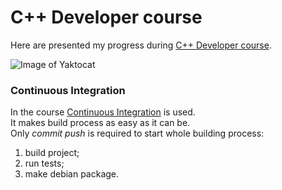# C++ Developer course
Here are presented my progress during [C++ Developer course](https://otus.ru/lessons/razrabotchik-c++/).

![Image of Yaktocat](https://user-images.githubusercontent.com/14311484/37817116-0ac857ce-2e8f-11e8-8faf-da7c57abff48.png)

### Continuous Integration
In the course [Continuous Integration](https://github.com/avovana/tasks/blob/master/lesson1cmake/Readme.md) is used.
<br/>It makes build process as easy as it can be.
<br/>Only *commit push* is required to start whole building process:
1. build project;
2. run tests;
3. make debian package.
